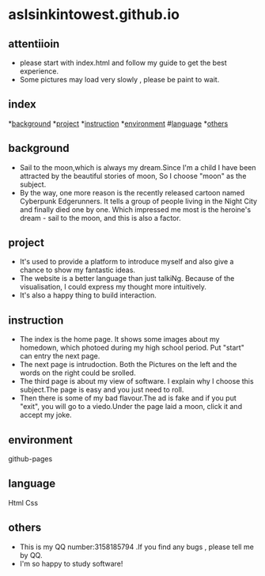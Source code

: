 # asIsinkintowest.github.io

## attentiioin
* please start with index.html and follow my guide to get the best experience.
* Some pictures may load very slowly , please be paint to wait.

## index

*[background](#background)
*[project](#project)
*[instruction](#instruction)
*[environment](#environment)
#[language](#language)
*[others](#others)
<a name="background"></a>

## background

* Sail to the moon,which is always my dream.Since I'm a child I have been attracted by the beautiful stories of moon, So I choose "moon" as the subject.
* By the way, one more reason is the recently released cartoon named Cyberpunk Edgerunners. It tells a group of people living in the Night City and finally died one by one. Which impressed me most is the heroine's dream - sail to the moon, and this is also a factor.
  <a name="project"></a>

## project

* It's used to provide a platform to introduce myself and also give a chance to show my fantastic ideas.
* The website is a better language than just talkiNg. Because of the visualisation, I could express my thought more intuitively.
* It's also a happy thing to build interaction.
  <a name="instruction"></a>

## instruction

* The index is the home page. It shows some images about my homedown, which photoed during my high school period. Put "start" can entry the next page.
* The next page is intrudoction. Both the Pictures on the left and the words on the right could be srolled.
* The third page is about my view of software. I explain why I choose this subject.The page is easy and you just need to roll.
* Then there is some of my bad flavour.The ad is fake and if you put "exit", you will go to a viedo.Under the page laid a moon, click it and accept my joke.
  <a name="others"></a>

## environment
github-pages

## language
Html
Css

## others

*  This is my QQ number:3158185794 .If you find any bugs , please tell me by QQ.
*  I'm so happy to study software!
